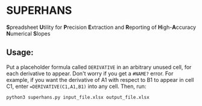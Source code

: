 # SUPERHANS

**S**preadsheet **U**tility for **P**recision **E**xtraction and **R**eporting of **H**igh-**A**ccuracy **N**umerical **S**lopes

## Usage:

Put a placeholder formula called `DERIVATIVE` in an arbitrary unused cell, for each derivative to appear. Don't worry if you get a `#NAME?` error. For example, if you want the derivative of A1 with respect to B1 to appear in cell C1, enter `=DERIVATIVE(C1,A1,B1)` into any cell. Then, run:

```bash
python3 superhans.py input_file.xlsx output_file.xlsx
```